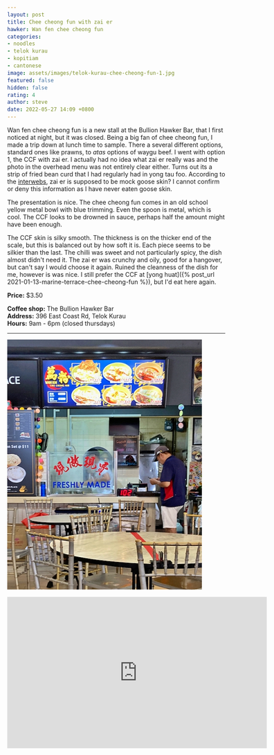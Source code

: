 ```yaml
---
layout: post
title: Chee cheong fun with zai er
hawker: Wan fen chee cheong fun
categories:
- noodles
- telok kurau
- kopitiam
- cantonese
image: assets/images/telok-kurau-chee-cheong-fun-1.jpg
featured: false
hidden: false
rating: 4
author: steve
date: 2022-05-27 14:09 +0800
---
```

Wan fen chee cheong fun is a new stall at the Bullion Hawker Bar, that I first noticed at night, but it was closed. Being a big fan of chee cheong fun, I made a trip down at lunch time to sample. There a several different options, standard ones like prawns, to *atas* options of waygu beef. I went with option 1, the CCF with zai er. I actually had no idea what zai er really was and the photo in the overhead menu was not entirely clear either. Turns out its a strip of fried bean curd that I had regularly had in yong tau foo. According to the [interwebs](https://noobcook.com/air-fried-zai-er/), zai er is supposed to be mock goose skin? I cannot confirm or deny this information as I have never eaten goose skin.

The presentation is nice. The chee cheong fun comes in an old school yellow metal bowl with blue trimming. Even the spoon is metal, which is cool. The CCF looks to be drowned in sauce, perhaps half the amount might have been enough.

The CCF skin is silky smooth. The thickness is on the thicker end of the scale, but this is balanced out by how soft it is. Each piece seems to be silkier than the last. The chilli was sweet and not particularly spicy, the dish almost didn't need it. The zai er was crunchy and oily, good for a hangover, but can't say I would choose it again. Ruined the cleanness of the dish for me, however is was nice. I still prefer the CCF at [yong huat]({% post_url 2021-01-13-marine-terrace-chee-cheong-fun %}), but I'd eat here again.

**Price:** $3.50  

**Coffee shop:** The Bullion Hawker Bar  
**Address:** 396 East Coast Rd, Telok Kurau  
**Hours:** 9am - 6pm (closed thursdays)

***  

![Wan fen chee cheong fun](/assets/images/telok-kurau-chee-cheong-fun-2.jpg "Wan fen chee cheong fun")

<iframe src="https://www.google.com/maps/embed?pb=!1m14!1m8!1m3!1d15955.110290304461!2d103.9117255!3d1.3087095!3m2!1i1024!2i768!4f13.1!3m3!1m2!1s0x0%3A0xe164775d5b0eaaa7!2sThe%20Bullion%20HawkerBar!5e0!3m2!1sen!2ssg!4v1628741820622!5m2!1sen!2ssg" width="600" height="350" style="border:0;" allowfullscreen="" loading="lazy"></iframe>